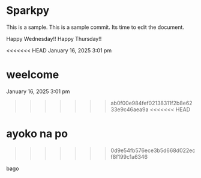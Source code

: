 # Sparkpy
This is a sample.
This is a sample commit.
Its time to edit the document.

Happy Wednesday!!
Happy Thursday!!

<<<<<<< HEAD
January 16, 2025 3:01 pm

weelcome
=======
January 16, 2025 3:01 pm
>>>>>>> ab0f00e984fef02138311f2b8e6233e9c46aea9a
<<<<<<< HEAD


ayoko na po
=======
>>>>>>> 0d9e54fb576ece3b5d668d022ecf8f199c1a6346


bago